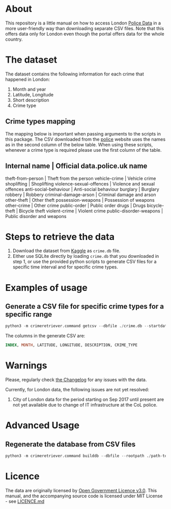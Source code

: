 # About
This repository is a little manual on how to access London [Police Data](https://data.police.uk/) in a more user-friendly way than downloading separate CSV files. Note that this offers data only for London even though the portal offers data for the whole country.

# The dataset
The dataset contains the following information for each crime that happened in London:
1. Month and year
2. Latitude, Longitude
3. Short description
4. Crime type

## Crime types mapping

The mapping below is important when passing arguments to the scripts in this package. The CSV downloaded from the [police](data.police.uk)
website uses the names as in the second column of the below table. When using these scripts, whenever a crime type is required
please use the first column of the table.

Internal name               |         Official data.police.uk name
---------------------------------------------------------------------
theft-from-person           |         Theft from the person
vehicle-crime               |         Vehicle crime
shoplifting                 |         Shoplifting
violence-sexual-offences    |         Violence and sexual offences
anti-social-behaviour       |         Anti-social behaviour
burglary                    |         Burglary
robbery                     |         Robbery
criminal-damage-arson       |         Criminal damage and arson
other-theft                 |         Other theft
possession-weapons          |         Possession of weapons
other-crime                 |         Other crime
public-order                |         Public order
drugs                       |         Drugs
bicycle-theft               |         Bicycle theft
violent-crime               |         Violent crime
public-disorder-weapons     |         Public disorder and weapons
        
        

# Steps to retrieve the data
1. Download the dataset from [Kaggle](kaggle.com/jp2011/london-crime) as `crime.db` file.
2. Either use SQLite directly by loading `crime.db` that you downloaded in step 1, or use the provided python scripts to generate CSV files for a specific time interval and for specific crime types.

# Examples of usage

## Generate a CSV file for specific crime types for a specific range
```python
python3 -m crimeretriever.command getcsv --dbfile ./crime.db --startdate 2015-01-01 --enddate 2015-01-31 --crimetypes burglary theft-from-person --outfile 'export.csv'
```

The columns in the generate CSV are: 
```sql
INDEX, MONTH, LATITUDE, LONGITUDE, DESCRIPTION, CRIME_TYPE
```


# Warnings
Please, regularly check [the Changelog](https://data.police.uk/changelog/) for any issues with the data.

Currently, for London data, the following issues are not yet resolved:
1. City of London data for the period starting on Sep 2017 until present are not yet available due to change of IT infrastructure at the CoL police.

# Advanced Usage
## Regenerate the database from CSV files
```python
python3 -m crimeretriever.command builddb --dbfile --rootpath ./path-to-folder-with-uk-police-csvs
```

# Licence
The data are originally licensed by [Open Government Licence v3.0](https://www.nationalarchives.gov.uk/doc/open-government-licence/version/3/). This manual, and the accompanying source code is licensed under MIT License - see [LICENCE.md](./LICENCE.md)
